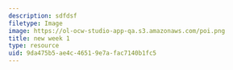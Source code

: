```yaml
---
description: sdfdsf
filetype: Image
image: https://ol-ocw-studio-app-qa.s3.amazonaws.com/poi.png
title: new week 1
type: resource
uid: 9da475b5-ae4c-4651-9e7a-fac7140b1fc5
---
```

